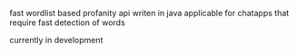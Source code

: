 fast wordlist based profanity api writen in java
applicable for chatapps that require fast detection of words

currently in development
